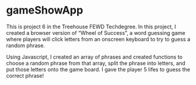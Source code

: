 # gameShowApp

This is project 6 in the Treehouse FEWD Techdegree. In this project, I created a browser version of “Wheel of Success”, a word guessing game where players will click letters from an onscreen keyboard to try to guess a random phrase.

Using Javascript, I created an array of phrases and created functions to choose a random phrase from that array, split the phrase into letters, and put those letters onto the game board. I gave the player 5 lifes to guess the correct phrase!

